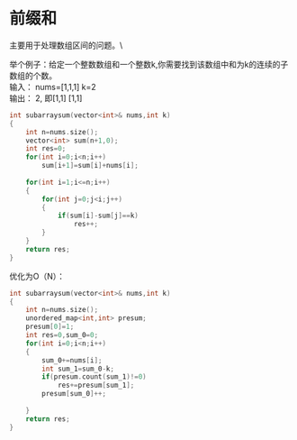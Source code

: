 # 前缀和

主要用于处理数组区间的问题。\

举个例子：给定一个整数数组和一个整数k,你需要找到该数组中和为k的连续的子数组的个数。\
输入：  nums=[1,1,1]   k=2\
输出：  2, 即[1,1]  [1,1]

```C++
int subarraysum(vector<int>& nums,int k)
{
    int n=nums.size();
    vector<int> sum(n+1,0);
    int res=0;
    for(int i=0;i<n;i++)
        sum[i+1]=sum[i]+nums[i];
        
    for(int i=1;i<=n;i++)
    {
        for(int j=0;j<i;j++)
        {
            if(sum[i]-sum[j]==k)
                res++;
        }
    }
    return res;
}
```
优化为O（N）：
```C++
int subarraysum(vector<int>& nums,int k)
{
    int n=nums.size();
    unordered_map<int,int> presum;
    presum[0]=1;
    int res=0,sum_0=0;
    for(int i=0;i<n;i++)
    {
        sum_0+=nums[i];
        int sum_1=sum_0-k;
        if(presum.count(sum_1)!=0)
            res+=presum[sum_1];
        presum[sum_0]++;
        
    }
    return res;
}
```
